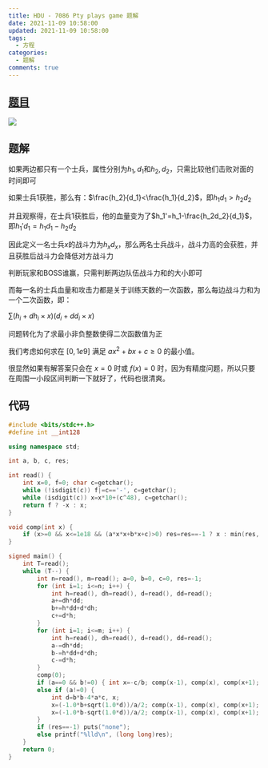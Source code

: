 ```yaml
---
title: HDU - 7086 Pty plays game 题解
date: 2021-11-09 10:58:00
updated: 2021-11-09 10:58:00
tags:
  - 方程
categories:
  - 题解
comments: true
---
```

## [题目](https://vjudge.net/problem/HDU-7086)

![](https://cdn5.maocdn.cn/img/2021/11/09/1e26abf1050bf6e1b.png)

## 题解

如果两边都只有一个士兵，属性分别为$h_1,d_1$和$h_2,d_2$，只需比较他们击败对面的时间即可

如果士兵$1$获胜，那么有：$\frac{h_2}{d_1}<\frac{h_1}{d_2}$，即$h_1d_1>h_2d_2$

并且观察得，在士兵1获胜后，他的血量变为了$h_1'=h_1-\frac{h_2d_2}{d_1}$，即$h_1'd_1=h_1d_1-h_2d_2$

因此定义一名士兵$x$的战斗力为$h_xd_x$，那么两名士兵战斗，战斗力高的会获胜，并且获胜后战斗力会降低对方战斗力

判断玩家和BOSS谁赢，只需判断两边队伍战斗力和的大小即可

而每一名的士兵血量和攻击力都是关于训练天数的一次函数，那么每边战斗力和为一个二次函数，即：

$\sum(h_i+dh_i\times x)(d_i+dd_i\times x)$

问题转化为了求最小非负整数使得二次函数值为正

我们考虑如何求在 $[0,1e9]$ 满足 $ax^2+bx+c\ge0$ 的最小值。

很显然如果有解答案只会在 $x=0$ 时或 $f(x)=0$ 时，因为有精度问题，所以只要在周围一小段区间判断一下就好了，代码也很清爽。

## 代码

```cpp
#include <bits/stdc++.h>
#define int __int128

using namespace std;

int a, b, c, res;

int read() {
	int x=0, f=0; char c=getchar();
	while (!isdigit(c)) f|=c=='-', c=getchar();
	while (isdigit(c)) x=x*10+(c^48), c=getchar();
	return f ? -x : x;
}

void comp(int x) {
	if (x>=0 && x<=1e18 && (a*x*x+b*x+c)>0) res=res==-1 ? x : min(res, x);
}

signed main() {
	int T=read();
	while (T--) {
		int n=read(), m=read(); a=0, b=0, c=0, res=-1;
		for (int i=1; i<=n; i++) {
			int h=read(), dh=read(), d=read(), dd=read();
			a+=dh*dd;
			b+=h*dd+d*dh;
			c+=d*h;
		}
		for (int i=1; i<=m; i++) {
			int h=read(), dh=read(), d=read(), dd=read();
			a-=dh*dd;
			b-=h*dd+d*dh;
			c-=d*h;
		}
		comp(0);
		if (a==0 && b!=0) { int x=-c/b; comp(x-1), comp(x), comp(x+1); }
		else if (a!=0) {
			int d=b*b-4*a*c, x;
			x=(-1.0*b+sqrt(1.0*d))/a/2; comp(x-1), comp(x), comp(x+1);
			x=(-1.0*b-sqrt(1.0*d))/a/2; comp(x-1), comp(x), comp(x+1);
		}
		if (res==-1) puts("none");
		else printf("%lld\n", (long long)res);
	}
	return 0;
}
```
